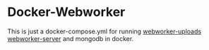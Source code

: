 # Docker-Webworker
This is just a docker-compose.yml for running [webworker-uploads](https://github.com/kinseyost/webworker-uploads)
[webworker-server](https://github.com/kinseyost/webworker-server)
and mongodb in docker.

